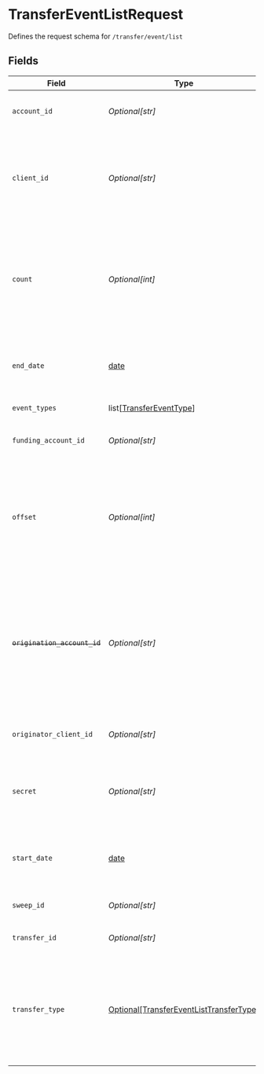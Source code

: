 # TransferEventListRequest

Defines the request schema for `/transfer/event/list`


## Fields

| Field                                                                                                                                                                                                                | Type                                                                                                                                                                                                                 | Required                                                                                                                                                                                                             | Description                                                                                                                                                                                                          |
| -------------------------------------------------------------------------------------------------------------------------------------------------------------------------------------------------------------------- | -------------------------------------------------------------------------------------------------------------------------------------------------------------------------------------------------------------------- | -------------------------------------------------------------------------------------------------------------------------------------------------------------------------------------------------------------------- | -------------------------------------------------------------------------------------------------------------------------------------------------------------------------------------------------------------------- |
| `account_id`                                                                                                                                                                                                         | *Optional[str]*                                                                                                                                                                                                      | :heavy_minus_sign:                                                                                                                                                                                                   | The account ID to get events for all transactions to/from an account.                                                                                                                                                |
| `client_id`                                                                                                                                                                                                          | *Optional[str]*                                                                                                                                                                                                      | :heavy_minus_sign:                                                                                                                                                                                                   | Your Plaid API `client_id`. The `client_id` is required and may be provided either in the `PLAID-CLIENT-ID` header or as part of a request body.                                                                     |
| `count`                                                                                                                                                                                                              | *Optional[int]*                                                                                                                                                                                                      | :heavy_minus_sign:                                                                                                                                                                                                   | The maximum number of transfer events to return. If the number of events matching the above parameters is greater than `count`, the most recent events will be returned.                                             |
| `end_date`                                                                                                                                                                                                           | [date](https://docs.python.org/3/library/datetime.html#date-objects)                                                                                                                                                 | :heavy_minus_sign:                                                                                                                                                                                                   | The end datetime of transfers to list. This should be in RFC 3339 format (i.e. `2019-12-06T22:35:49Z`)                                                                                                               |
| `event_types`                                                                                                                                                                                                        | list[[TransferEventType](../../models/shared/transfereventtype.md)]                                                                                                                                                  | :heavy_minus_sign:                                                                                                                                                                                                   | Filter events by event type.                                                                                                                                                                                         |
| `funding_account_id`                                                                                                                                                                                                 | *Optional[str]*                                                                                                                                                                                                      | :heavy_minus_sign:                                                                                                                                                                                                   | Filter transfer events to only those with the specified `funding_account_id`.                                                                                                                                        |
| `offset`                                                                                                                                                                                                             | *Optional[int]*                                                                                                                                                                                                      | :heavy_minus_sign:                                                                                                                                                                                                   | The offset into the list of transfer events. When `count`=25 and `offset`=0, the first 25 events will be returned. When `count`=25 and `offset`=25, the next 25 events will be returned.                             |
| ~~`origination_account_id`~~                                                                                                                                                                                         | *Optional[str]*                                                                                                                                                                                                      | :heavy_minus_sign:                                                                                                                                                                                                   | : warning: ** DEPRECATED **: This will be removed in a future release, please migrate away from it as soon as possible.<br/><br/>The origination account ID to get events for transfers from a specific origination account. |
| `originator_client_id`                                                                                                                                                                                               | *Optional[str]*                                                                                                                                                                                                      | :heavy_minus_sign:                                                                                                                                                                                                   | Filter transfer events to only those with the specified originator client.                                                                                                                                           |
| `secret`                                                                                                                                                                                                             | *Optional[str]*                                                                                                                                                                                                      | :heavy_minus_sign:                                                                                                                                                                                                   | Your Plaid API `secret`. The `secret` is required and may be provided either in the `PLAID-SECRET` header or as part of a request body.                                                                              |
| `start_date`                                                                                                                                                                                                         | [date](https://docs.python.org/3/library/datetime.html#date-objects)                                                                                                                                                 | :heavy_minus_sign:                                                                                                                                                                                                   | The start datetime of transfers to list. This should be in RFC 3339 format (i.e. `2019-12-06T22:35:49Z`)                                                                                                             |
| `sweep_id`                                                                                                                                                                                                           | *Optional[str]*                                                                                                                                                                                                      | :heavy_minus_sign:                                                                                                                                                                                                   | Plaid’s unique identifier for a sweep.                                                                                                                                                                               |
| `transfer_id`                                                                                                                                                                                                        | *Optional[str]*                                                                                                                                                                                                      | :heavy_minus_sign:                                                                                                                                                                                                   | Plaid’s unique identifier for a transfer.                                                                                                                                                                            |
| `transfer_type`                                                                                                                                                                                                      | [Optional[TransferEventListTransferType]](../../models/shared/transfereventlisttransfertype.md)                                                                                                                      | :heavy_minus_sign:                                                                                                                                                                                                   | The type of transfer. This will be either `debit` or `credit`.  A `debit` indicates a transfer of money into your origination account; a `credit` indicates a transfer of money out of your origination account.     |
